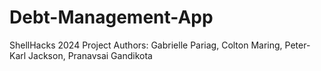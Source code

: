 # Debt-Management-App
ShellHacks 2024 Project
Authors: Gabrielle Pariag, Colton Maring, Peter-Karl Jackson, Pranavsai Gandikota
